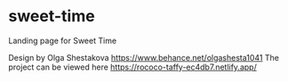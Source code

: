 # sweet-time

Landing page for Sweet Time

Design by Olga Shestakova https://www.behance.net/olgashesta1041
The project can be viewed here https://rococo-taffy-ec4db7.netlify.app/
